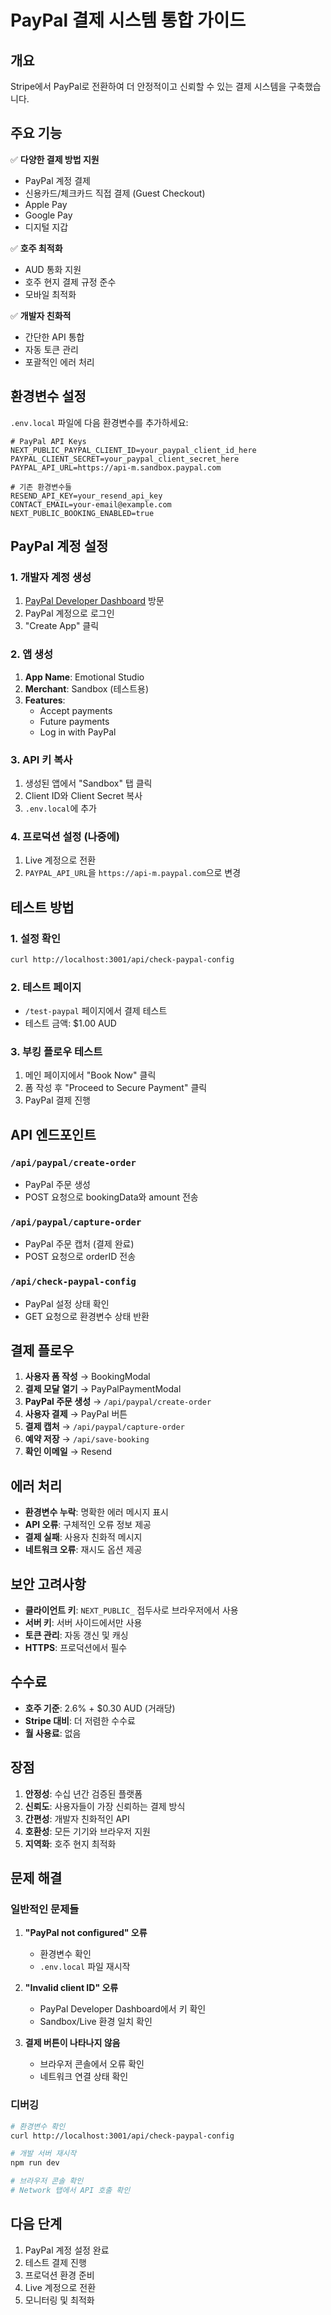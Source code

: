 # PayPal 결제 시스템 통합 가이드

## 개요

Stripe에서 PayPal로 전환하여 더 안정적이고 신뢰할 수 있는 결제 시스템을 구축했습니다.

## 주요 기능

✅ **다양한 결제 방법 지원**
- PayPal 계정 결제
- 신용카드/체크카드 직접 결제 (Guest Checkout)
- Apple Pay
- Google Pay
- 디지털 지갑

✅ **호주 최적화**
- AUD 통화 지원
- 호주 현지 결제 규정 준수
- 모바일 최적화

✅ **개발자 친화적**
- 간단한 API 통합
- 자동 토큰 관리
- 포괄적인 에러 처리

## 환경변수 설정

`.env.local` 파일에 다음 환경변수를 추가하세요:

```env
# PayPal API Keys
NEXT_PUBLIC_PAYPAL_CLIENT_ID=your_paypal_client_id_here
PAYPAL_CLIENT_SECRET=your_paypal_client_secret_here
PAYPAL_API_URL=https://api-m.sandbox.paypal.com

# 기존 환경변수들
RESEND_API_KEY=your_resend_api_key
CONTACT_EMAIL=your-email@example.com
NEXT_PUBLIC_BOOKING_ENABLED=true
```

## PayPal 계정 설정

### 1. 개발자 계정 생성
1. [PayPal Developer Dashboard](https://developer.paypal.com/) 방문
2. PayPal 계정으로 로그인
3. "Create App" 클릭

### 2. 앱 생성
1. **App Name**: Emotional Studio
2. **Merchant**: Sandbox (테스트용)
3. **Features**: 
   - Accept payments
   - Future payments
   - Log in with PayPal

### 3. API 키 복사
1. 생성된 앱에서 "Sandbox" 탭 클릭
2. Client ID와 Client Secret 복사
3. `.env.local`에 추가

### 4. 프로덕션 설정 (나중에)
1. Live 계정으로 전환
2. `PAYPAL_API_URL`을 `https://api-m.paypal.com`으로 변경

## 테스트 방법

### 1. 설정 확인
```bash
curl http://localhost:3001/api/check-paypal-config
```

### 2. 테스트 페이지
- `/test-paypal` 페이지에서 결제 테스트
- 테스트 금액: $1.00 AUD

### 3. 부킹 플로우 테스트
1. 메인 페이지에서 "Book Now" 클릭
2. 폼 작성 후 "Proceed to Secure Payment" 클릭
3. PayPal 결제 진행

## API 엔드포인트

### `/api/paypal/create-order`
- PayPal 주문 생성
- POST 요청으로 bookingData와 amount 전송

### `/api/paypal/capture-order`
- PayPal 주문 캡처 (결제 완료)
- POST 요청으로 orderID 전송

### `/api/check-paypal-config`
- PayPal 설정 상태 확인
- GET 요청으로 환경변수 상태 반환

## 결제 플로우

1. **사용자 폼 작성** → BookingModal
2. **결제 모달 열기** → PayPalPaymentModal
3. **PayPal 주문 생성** → `/api/paypal/create-order`
4. **사용자 결제** → PayPal 버튼
5. **결제 캡처** → `/api/paypal/capture-order`
6. **예약 저장** → `/api/save-booking`
7. **확인 이메일** → Resend

## 에러 처리

- **환경변수 누락**: 명확한 에러 메시지 표시
- **API 오류**: 구체적인 오류 정보 제공
- **결제 실패**: 사용자 친화적 메시지
- **네트워크 오류**: 재시도 옵션 제공

## 보안 고려사항

- **클라이언트 키**: `NEXT_PUBLIC_` 접두사로 브라우저에서 사용
- **서버 키**: 서버 사이드에서만 사용
- **토큰 관리**: 자동 갱신 및 캐싱
- **HTTPS**: 프로덕션에서 필수

## 수수료

- **호주 기준**: 2.6% + $0.30 AUD (거래당)
- **Stripe 대비**: 더 저렴한 수수료
- **월 사용료**: 없음

## 장점

1. **안정성**: 수십 년간 검증된 플랫폼
2. **신뢰도**: 사용자들이 가장 신뢰하는 결제 방식
3. **간편성**: 개발자 친화적인 API
4. **호환성**: 모든 기기와 브라우저 지원
5. **지역화**: 호주 현지 최적화

## 문제 해결

### 일반적인 문제들

1. **"PayPal not configured" 오류**
   - 환경변수 확인
   - `.env.local` 파일 재시작

2. **"Invalid client ID" 오류**
   - PayPal Developer Dashboard에서 키 확인
   - Sandbox/Live 환경 일치 확인

3. **결제 버튼이 나타나지 않음**
   - 브라우저 콘솔에서 오류 확인
   - 네트워크 연결 상태 확인

### 디버깅

```bash
# 환경변수 확인
curl http://localhost:3001/api/check-paypal-config

# 개발 서버 재시작
npm run dev

# 브라우저 콘솔 확인
# Network 탭에서 API 호출 확인
```

## 다음 단계

1. PayPal 계정 설정 완료
2. 테스트 결제 진행
3. 프로덕션 환경 준비
4. Live 계정으로 전환
5. 모니터링 및 최적화


